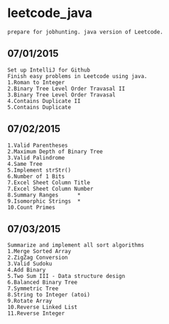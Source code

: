 # leetcode_java
	prepare for jobhunting. java version of Leetcode.
07/01/2015
-------------
	Set up IntelliJ for Github
	Finish easy problems in Leetcode using java.
	1.Roman to Integer
	2.Binary Tree Level Order Travasal II
	3.Binary Tree Level Order Travasal
	4.Contains Duplicate II
	5.Contains Duplicate

07/02/2015
-------------
    1.Valid Parentheses
    2.Maximum Depth of Binary Tree
    3.Valid Palindrome
    4.Same Tree
    5.Implement strStr()
    6.Number of 1 Bits
    7.Excel Sheet Column Title
    7.Excel Sheet Column Number
    8.Summary Ranges      *
    9.Isomorphic Strings  *
    10.Count Primes

07/03/2015
-------------
    Summarize and implement all sort algorithms
    1.Merge Sorted Array
    2.ZigZag Conversion
    3.Valid Sudoku
    4.Add Binary
    5.Two Sum III - Data structure design
    6.Balanced Binary Tree
    7.Symmetric Tree
    8.String to Integer (atoi)
    9.Rotate Array
    10.Reverse Linked List
    11.Reverse Integer